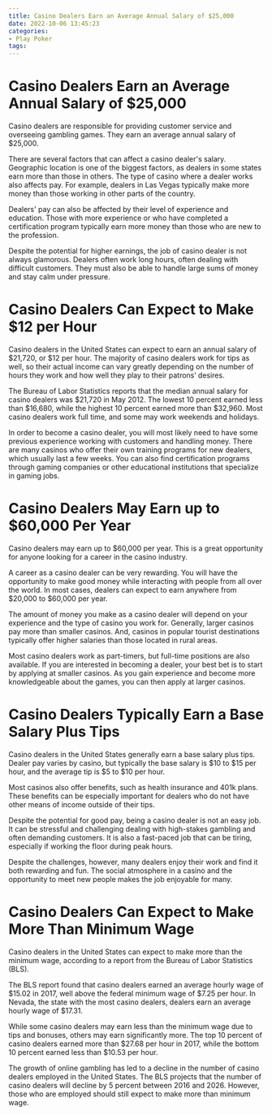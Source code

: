 ```yaml
---
title: Casino Dealers Earn an Average Annual Salary of $25,000 
date: 2022-10-06 13:45:23
categories:
- Play Poker
tags:
---
```



#  Casino Dealers Earn an Average Annual Salary of $25,000 

Casino dealers are responsible for providing customer service and overseeing gambling games. They earn an average annual salary of $25,000.

There are several factors that can affect a casino dealer's salary. Geographic location is one of the biggest factors, as dealers in some states earn more than those in others. The type of casino where a dealer works also affects pay. For example, dealers in Las Vegas typically make more money than those working in other parts of the country.

 Dealers' pay can also be affected by their level of experience and education. Those with more experience or who have completed a certification program typically earn more money than those who are new to the profession.

Despite the potential for higher earnings, the job of casino dealer is not always glamorous. Dealers often work long hours, often dealing with difficult customers. They must also be able to handle large sums of money and stay calm under pressure.

#  Casino Dealers Can Expect to Make $12 per Hour 

Casino dealers in the United States can expect to earn an annual salary of $21,720, or $12 per hour. The majority of casino dealers work for tips as well, so their actual income can vary greatly depending on the number of hours they work and how well they play to their patrons’ desires. 

The Bureau of Labor Statistics reports that the median annual salary for casino dealers was $21,720 in May 2012. The lowest 10 percent earned less than $16,680, while the highest 10 percent earned more than $32,960. Most casino dealers work full time, and some may work weekends and holidays.

In order to become a casino dealer, you will most likely need to have some previous experience working with customers and handling money. There are many casinos who offer their own training programs for new dealers, which usually last a few weeks. You can also find certification programs through gaming companies or other educational institutions that specialize in gaming jobs.

#  Casino Dealers May Earn up to $60,000 Per Year 

Casino dealers may earn up to $60,000 per year. This is a great opportunity for anyone looking for a career in the casino industry.

A career as a casino dealer can be very rewarding. You will have the opportunity to make good money while interacting with people from all over the world. In most cases, dealers can expect to earn anywhere from $20,000 to $60,000 per year.

The amount of money you make as a casino dealer will depend on your experience and the type of casino you work for. Generally, larger casinos pay more than smaller casinos. And, casinos in popular tourist destinations typically offer higher salaries than those located in rural areas.

Most casino dealers work as part-timers, but full-time positions are also available. If you are interested in becoming a dealer, your best bet is to start by applying at smaller casinos. As you gain experience and become more knowledgeable about the games, you can then apply at larger casinos.

#  Casino Dealers Typically Earn a Base Salary Plus Tips 

Casino dealers in the United States generally earn a base salary plus tips. Dealer pay varies by casino, but typically the base salary is $10 to $15 per hour, and the average tip is $5 to $10 per hour. 

Most casinos also offer benefits, such as health insurance and 401k plans. These benefits can be especially important for dealers who do not have other means of income outside of their tips. 

Despite the potential for good pay, being a casino dealer is not an easy job. It can be stressful and challenging dealing with high-stakes gambling and often demanding customers. It is also a fast-paced job that can be tiring, especially if working the floor during peak hours. 

Despite the challenges, however, many dealers enjoy their work and find it both rewarding and fun. The social atmosphere in a casino and the opportunity to meet new people makes the job enjoyable for many.

#  Casino Dealers Can Expect to Make More Than Minimum Wage

Casino dealers in the United States can expect to make more than the minimum wage, according to a report from the Bureau of Labor Statistics (BLS).

The BLS report found that casino dealers earned an average hourly wage of $15.02 in 2017, well above the federal minimum wage of $7.25 per hour. In Nevada, the state with the most casino dealers, dealers earn an average hourly wage of $17.31.

While some casino dealers may earn less than the minimum wage due to tips and bonuses, others may earn significantly more. The top 10 percent of casino dealers earned more than $27.68 per hour in 2017, while the bottom 10 percent earned less than $10.53 per hour.

The growth of online gambling has led to a decline in the number of casino dealers employed in the United States. The BLS projects that the number of casino dealers will decline by 5 percent between 2016 and 2026. However, those who are employed should still expect to make more than minimum wage.